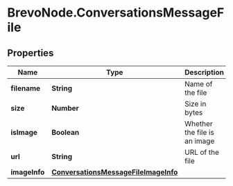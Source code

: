 # BrevoNode.ConversationsMessageFile

## Properties
Name | Type | Description | Notes
------------ | ------------- | ------------- | -------------
**filename** | **String** | Name of the file | [optional] 
**size** | **Number** | Size in bytes | [optional] 
**isImage** | **Boolean** | Whether the file is an image | [optional] 
**url** | **String** | URL of the file | [optional] 
**imageInfo** | [**ConversationsMessageFileImageInfo**](ConversationsMessageFileImageInfo.md) |  | [optional] 


